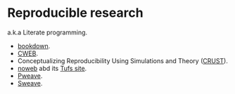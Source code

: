 # Reproducible research

a.k.a Literate programming.

* [bookdown](https://github.com/rstudio/bookdown).
* [CWEB](https://www-cs-faculty.stanford.edu/~knuth/cweb.html).
* Conceptualizing Reproducibility Using Simulations and Theory ([CRUST](https://github.com/gnardin/CRUST)).
* [noweb](https://github.com/nrnrnr/noweb) abd its [Tufs site](https://www.cs.tufts.edu/~nr/noweb/).
* [Pweave](http://mpastell.com/pweave/).
* [Sweave](https://www.rdocumentation.org/packages/utils/versions/3.6.0/topics/Sweave).
